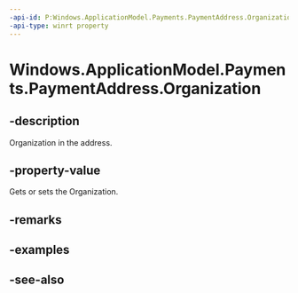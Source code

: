 ```yaml
---
-api-id: P:Windows.ApplicationModel.Payments.PaymentAddress.Organization
-api-type: winrt property
---
```


<!-- Property syntax
public string Organization { get;  set; }
-->

# Windows.ApplicationModel.Payments.PaymentAddress.Organization

## -description
Organization in the address.

## -property-value
Gets or sets the Organization.

## -remarks

## -examples

## -see-also